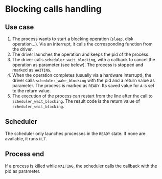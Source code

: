 # Blocking calls handling

## Use case

1. The process wants to start a blocking operation (`sleep`, disk operation...).
   Via an interrupt, it calls the corresponding function from the driver.
2. The driver launches the operation and keeps the pid of the process.
3. The driver calls `scheduler_wait_blocking`, with a callback to cancel the
   operation as parameter (see below). The process is stopped and marked as
   `WAITING`.
4. When the operation completes (usually via a hardware interrupt), the driver
   calls `scheduler_wake_blocking` with the pid and a return value as parameter.
   The process is marked as `READY`.  Its saved value for `A` is set to the
   return value.
5. The execution of the process can restart from the line after the call to
   `scheduler_wait_blocking`. The result code is the return value of
   `scheduler_wait_blocking`.

## Scheduler

The scheduler only launches processes in the `READY` state. If none are
available, it runs `HLT`.

## Process end

If a process is killed while `WAITING`, the scheduler calls the callback with
the pid as parameter.
